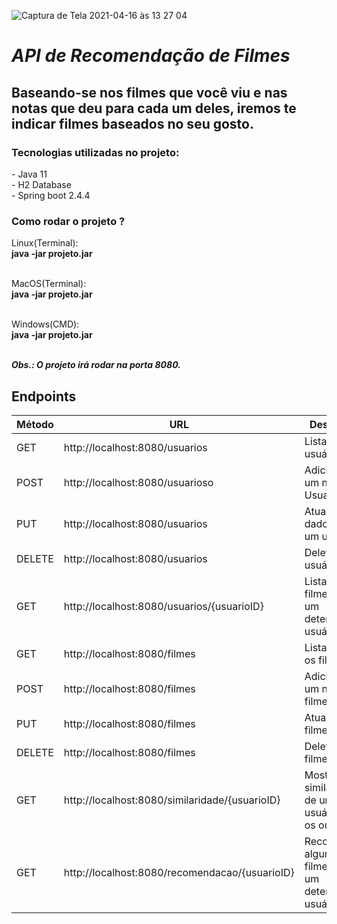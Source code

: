 ![Captura de Tela 2021-04-16 às 13 27 04](https://user-images.githubusercontent.com/62679423/115055736-3ed13080-9eb8-11eb-8b94-8282df27b68c.png)

<h1><b><i>
API de Recomendação de Filmes
</h1></i></b>

<h2>
Baseando-se nos filmes que você viu e nas notas que deu para cada um deles, iremos te indicar filmes baseados no seu gosto.
</h2>

<h3>
Tecnologias utilizadas no projeto:
</h3>
<p>
- Java 11 <br>
- H2 Database<br>
- Spring boot 2.4.4
</p>

<h3>
Como rodar o projeto ?
</h3>
<p>
Linux(Terminal):<br>
<b>java -jar projeto.jar</b><br><br>

MacOS(Terminal):<br>
<b>java -jar projeto.jar</b><br><br>

Windows(CMD):<br>
<b>java -jar projeto.jar</b><br><br>
</p>

<b><i>
Obs.: O projeto irá rodar na porta 8080.
</i></b>

<h2><b>
Endpoints
</b></h2>

| Método  |  URL  | Descrição  |
| ------------------- | ------------------- | -------------------- |
| GET  | http://localhost:8080/usuarios | Listar os usuários. |
| POST | http://localhost:8080/usuarioso | Adicionar um novo Usuario |
| PUT | http://localhost:8080/usuarios | Atualizar os dados de um  usuário. |
| DELETE | http://localhost:8080/usuarios | Deletar um usuário. |
| GET |  http://localhost:8080/usuarios/{usuarioID} | Listar os filmes de um determinado usuário. |
| GET |  http://localhost:8080/filmes | Listar Todos os filmes|
| POST |  http://localhost:8080/filmes | Adicionar um novo filme |
| PUT |  http://localhost:8080/filmes | Atualizar um filme |
| DELETE |  http://localhost:8080/filmes | Deletar um filme |
| GET |  http://localhost:8080/similaridade/{usuarioID} | Mostra a similaridade de um usuário com os outros |
| GET  |  http://localhost:8080/recomendacao/{usuarioID} |  Recomenda alguns filmes para um determinado usuário. |
